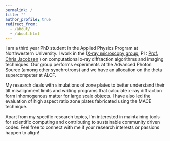 ```yaml
---
permalink: /
title: ""
author_profile: true
redirect_from: 
  - /about/
  - /about.html
---
```



I am a third year PhD student in the Applied Physics Program at Northwestern University. I work in the ([X-ray microscopy group](http://xrm.phys.northwestern.edu/), PI : [Prof. Chris Jacobsen](http://xrm.phys.northwestern.edu/~jacobsen/) ) on computational x-ray diffraction algorithms and imaging techniques. Our group performs experiments at the Advanced Photon Source (among other synchrotrons) and we have an allocation on the theta supercomputer at ALCF.

My research deals with simulations of zone plates to better understand their tilt misalignment limits and writing programs that calculate x-ray diffraction form inhomogenous matter for large scale objects. I have also led the evaluation of high aspect ratio zone plates fabricated using the MACE technique.

Apart from my specific research topics, I'm interested in maintaining tools for scientific computing and contributing to sustainable community driven codes. Feel free to connect with me if your research interests or passions happen to align!
